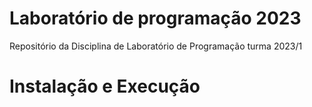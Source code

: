 # Laboratório de programação 2023
Repositório da Disciplina de Laboratório de Programação  turma 2023/1

# Instalação e Execução
